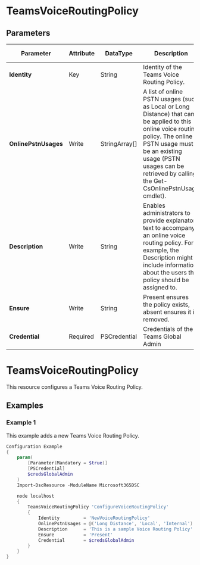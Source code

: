 ﻿# TeamsVoiceRoutingPolicy

## Parameters

| Parameter | Attribute | DataType | Description | Allowed Values |
| --- | --- | --- | --- | --- |
| **Identity** | Key | String | Identity of the Teams Voice Routing Policy. ||
| **OnlinePstnUsages** | Write | StringArray[] | A list of online PSTN usages (such as Local or Long Distance) that can be applied to this online voice routing policy. The online PSTN usage must be an existing usage (PSTN usages can be retrieved by calling the Get-CsOnlinePstnUsage cmdlet). ||
| **Description** | Write | String | Enables administrators to provide explanatory text to accompany an online voice routing policy. For example, the Description might include information about the users the policy should be assigned to. ||
| **Ensure** | Write | String | Present ensures the policy exists, absent ensures it is removed. |Present, Absent|
| **Credential** | Required | PSCredential | Credentials of the Teams Global Admin ||


# TeamsVoiceRoutingPolicy

This resource configures a Teams Voice Routing Policy.

## Examples

### Example 1

This example adds a new Teams Voice Routing Policy.

```powershell
Configuration Example
{
    param(
        [Parameter(Mandatory = $true)]
        [PSCredential]
        $credsGlobalAdmin
    )
    Import-DscResource -ModuleName Microsoft365DSC

    node localhost
    {
        TeamsVoiceRoutingPolicy 'ConfigureVoiceRoutingPolicy'
        {
            Identity         = 'NewVoiceRoutingPolicy'
            OnlinePstnUsages = @('Long Distance', 'Local', 'Internal')
            Description      = 'This is a sample Voice Routing Policy'
            Ensure           = 'Present'
            Credential       = $credsGlobalAdmin
        }
    }
}
```

